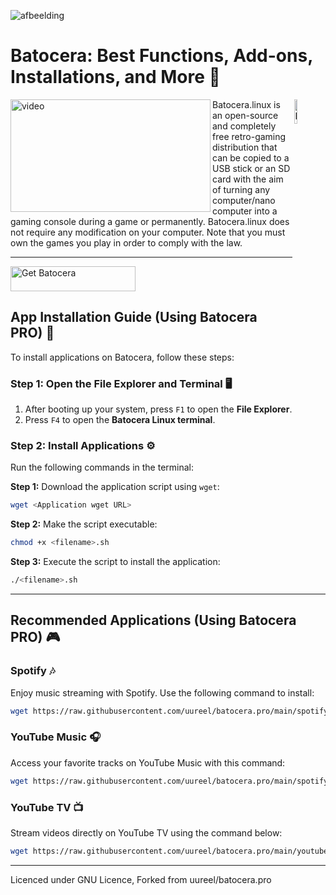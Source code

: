 ![afbeelding](https://github.com/user-attachments/assets/57c2d2ed-848c-4ad6-93c2-229ba32f9b1c)


# Batocera: Best Functions, Add-ons, Installations, and More 🌟

[<img alt='video' align="left" src="https://img.youtube.com/vi/3Pi1wLjShkQ/maxresdefault.jpg" width="320" height="180" alt="Batocera 38 Trailer">](https://www.youtube.com/watch?v=3Pi1wLjShkQ)
<img alt="Logo" align="right" src="https://github.com/user-attachments/assets/d30f00a0-71c6-4494-a6b6-2683645093ab" width="10%" />
Batocera.linux is an open-source and completely free retro-gaming distribution that can be copied to a USB stick or an SD card with the aim of turning any computer/nano computer into a gaming console during a game or permanently. Batocera.linux does not require any modification on your computer. Note that you must own the games you play in order to comply with the law.

---
<a href="https://batocera.org/download" target="_blank">
  <img src="https://img.shields.io/badge/Get_Batocera-%230069d9?style=for-the-badge" alt="Get Batocera" width="200" height="40" />
</a>

## App Installation Guide (Using Batocera PRO) 📱

To install applications on Batocera, follow these steps:

### Step 1: Open the File Explorer and Terminal 🖥️
1. After booting up your system, press `F1` to open the **File Explorer**.
2. Press `F4` to open the **Batocera Linux terminal**.

### Step 2: Install Applications ⚙️
Run the following commands in the terminal:

**Step 1:** Download the application script using `wget`:
```bash
wget <Application wget URL>
```

**Step 2:** Make the script executable:
```bash
chmod +x <filename>.sh
```

**Step 3:** Execute the script to install the application:
```bash
./<filename>.sh
```

---

## Recommended Applications (Using Batocera PRO) 🎮

### Spotify 🎶
Enjoy music streaming with Spotify. Use the following command to install:
```bash
wget https://raw.githubusercontent.com/uureel/batocera.pro/main/spotify/spotify.sh
```

### YouTube Music 🎧
Access your favorite tracks on YouTube Music with this command:
```bash
wget https://raw.githubusercontent.com/uureel/batocera.pro/main/spotify/spotify.sh
```

### YouTube TV 📺
Stream videos directly on YouTube TV using the command below:
```bash
wget https://raw.githubusercontent.com/uureel/batocera.pro/main/youtubetv/yttv.sh
```
---
Licenced under GNU Licence, Forked from uureel/batocera.pro
